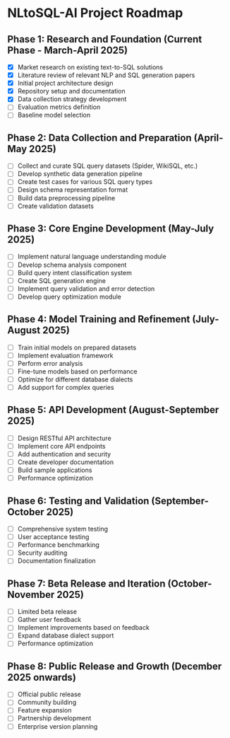 # NLtoSQL-AI Project Roadmap

## Phase 1: Research and Foundation (Current Phase - March-April 2025)
- [x] Market research on existing text-to-SQL solutions
- [x] Literature review of relevant NLP and SQL generation papers
- [x] Initial project architecture design
- [x] Repository setup and documentation
- [x] Data collection strategy development
- [ ] Evaluation metrics definition
- [ ] Baseline model selection

## Phase 2: Data Collection and Preparation (April-May 2025)
- [ ] Collect and curate SQL query datasets (Spider, WikiSQL, etc.)
- [ ] Develop synthetic data generation pipeline
- [ ] Create test cases for various SQL query types
- [ ] Design schema representation format
- [ ] Build data preprocessing pipeline
- [ ] Create validation datasets

## Phase 3: Core Engine Development (May-July 2025)
- [ ] Implement natural language understanding module
- [ ] Develop schema analysis component
- [ ] Build query intent classification system
- [ ] Create SQL generation engine
- [ ] Implement query validation and error detection
- [ ] Develop query optimization module

## Phase 4: Model Training and Refinement (July-August 2025)
- [ ] Train initial models on prepared datasets
- [ ] Implement evaluation framework
- [ ] Perform error analysis
- [ ] Fine-tune models based on performance
- [ ] Optimize for different database dialects
- [ ] Add support for complex queries

## Phase 5: API Development (August-September 2025)
- [ ] Design RESTful API architecture
- [ ] Implement core API endpoints
- [ ] Add authentication and security
- [ ] Create developer documentation
- [ ] Build sample applications
- [ ] Performance optimization

## Phase 6: Testing and Validation (September-October 2025)
- [ ] Comprehensive system testing
- [ ] User acceptance testing
- [ ] Performance benchmarking
- [ ] Security auditing
- [ ] Documentation finalization

## Phase 7: Beta Release and Iteration (October-November 2025)
- [ ] Limited beta release
- [ ] Gather user feedback
- [ ] Implement improvements based on feedback
- [ ] Expand database dialect support
- [ ] Performance optimization

## Phase 8: Public Release and Growth (December 2025 onwards)
- [ ] Official public release
- [ ] Community building
- [ ] Feature expansion
- [ ] Partnership development
- [ ] Enterprise version planning